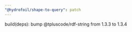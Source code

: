 ```yaml
---
"@hydrofoil/shape-to-query": patch
---
```


build(deps): bump @tpluscode/rdf-string from 1.3.3 to 1.3.4
